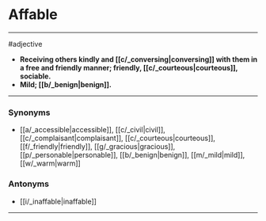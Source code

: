 # Affable
---
#adjective
- **Receiving others kindly and [[c/_conversing|conversing]] with them in a free and friendly manner; friendly, [[c/_courteous|courteous]], sociable.**
- **Mild; [[b/_benign|benign]].**
---
### Synonyms
- [[a/_accessible|accessible]], [[c/_civil|civil]], [[c/_complaisant|complaisant]], [[c/_courteous|courteous]], [[f/_friendly|friendly]], [[g/_gracious|gracious]], [[p/_personable|personable]], [[b/_benign|benign]], [[m/_mild|mild]], [[w/_warm|warm]]
### Antonyms
- [[i/_inaffable|inaffable]]
---
